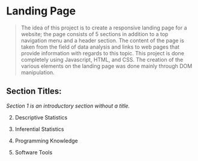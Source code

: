 # Landing Page 
> The idea of this project is to create a responsive landing page for a website; the page consists of 5 sections in addition to a top navigation menu and a header section. The content of the page is taken from the field of data analysis and links to web pages that provide information with regards to this topic. 
> This project is done completely using Javascript, HTML, and CSS.
> The creation of the various elements on the landing page was done mainly through DOM manipulation.

## Section Titles:
*Section 1 is an introductory section without a title.*

2. Descriptive Statistics

3. Inferential Statistics

4. Programming Knowledge

5. Software Tools
